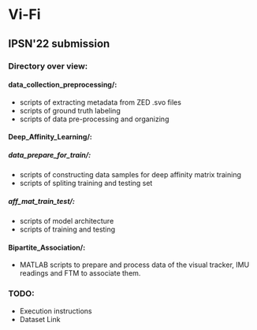 # Vi-Fi
## IPSN'22 submission

### Directory over view:

#### data_collection_preprocessing/:
  * scripts of extracting metadata from ZED .svo files
  * scripts of ground truth labeling
  * scripts of data pre-processing and organizing


#### Deep_Affinity_Learning/:
##### data_prepare_for_train/:
  * scripts of constructing data samples for deep affinity matrix training
  * scripts of spliting training and testing set

##### aff_mat_train_test/:
  * scripts of model architecture
  * scripts of training and testing

#### Bipartite_Association/:
 * MATLAB scripts to prepare and process data of the visual tracker, IMU readings and FTM to associate them.

### TODO:
  * Execution instructions
  * Dataset Link
